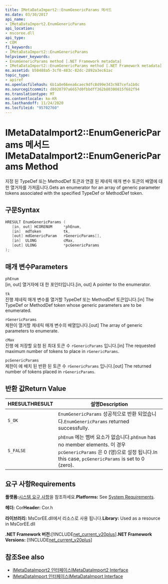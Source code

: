 ```yaml
---
title: IMetaDataImport2::EnumGenericParams 메서드
ms.date: 03/30/2017
api_name:
- IMetaDataImport2.EnumGenericParams
api_location:
- mscoree.dll
api_type:
- COM
f1_keywords:
- IMetaDataImport2::EnumGenericParams
helpviewer_keywords:
- EnumGenericParams method [.NET Framework metadata]
- IMetaDataImport2::EnumGenericParams method [.NET Framework metadata]
ms.assetid: b50488a5-3cf0-483c-82dc-2892a3ec61ac
topic_type:
- apiref
ms.openlocfilehash: 6b1a8e66eea6caec9dfc8d99e343c987cefa1b0c
ms.sourcegitcommit: d8020797a6657d0fbbdff362b80300815f682f94
ms.translationtype: MT
ms.contentlocale: ko-KR
ms.lasthandoff: 11/24/2020
ms.locfileid: "95702760"
---
```

# <a name="imetadataimport2enumgenericparams-method"></a><span data-ttu-id="de2b3-102">IMetaDataImport2::EnumGenericParams 메서드</span><span class="sxs-lookup"><span data-stu-id="de2b3-102">IMetaDataImport2::EnumGenericParams Method</span></span>

<span data-ttu-id="de2b3-103">지정 된 TypeDef 또는 MethodDef 토큰과 연결 된 제네릭 매개 변수 토큰의 배열에 대 한 열거자를 가져옵니다.</span><span class="sxs-lookup"><span data-stu-id="de2b3-103">Gets an enumerator for an array of generic parameter tokens associated with the specified TypeDef or MethodDef token.</span></span>  
  
## <a name="syntax"></a><span data-ttu-id="de2b3-104">구문</span><span class="sxs-lookup"><span data-stu-id="de2b3-104">Syntax</span></span>  
  
```cpp
HRESULT EnumGenericParams (  
   [in, out] HCORENUM     *phEnum,
   [in]  mdToken          tk,  
   [out] mdGenericParam   rGenericParams[],
   [in]  ULONG            cMax,
   [out] ULONG            *pcGenericParams  
);  
```  
  
## <a name="parameters"></a><span data-ttu-id="de2b3-105">매개 변수</span><span class="sxs-lookup"><span data-stu-id="de2b3-105">Parameters</span></span>  

 `phEnum`  
 <span data-ttu-id="de2b3-106">[in, out] 열거자에 대 한 포인터입니다.</span><span class="sxs-lookup"><span data-stu-id="de2b3-106">[in, out] A pointer to the enumerator.</span></span>  
  
 `tk`  
 <span data-ttu-id="de2b3-107">진행 제네릭 매개 변수를 열거할 TypeDef 또는 MethodDef 토큰입니다.</span><span class="sxs-lookup"><span data-stu-id="de2b3-107">[in] The TypeDef or MethodDef token whose generic parameters are to be enumerated.</span></span>  
  
 `rGenericParams`  
 <span data-ttu-id="de2b3-108">제한이 열거할 제네릭 매개 변수의 배열입니다.</span><span class="sxs-lookup"><span data-stu-id="de2b3-108">[out] The array of generic parameters to enumerate.</span></span>  
  
 `cMax`  
 <span data-ttu-id="de2b3-109">진행 에 저장할 요청 된 최대 토큰 수 `rGenericParams` 입니다.</span><span class="sxs-lookup"><span data-stu-id="de2b3-109">[in] The requested maximum number of tokens to place in `rGenericParams`.</span></span>  
  
 `pcGenericParams`  
 <span data-ttu-id="de2b3-110">제한이 에 배치 된 반환 된 토큰 수 `rGenericParams` 입니다.</span><span class="sxs-lookup"><span data-stu-id="de2b3-110">[out] The returned number of tokens placed in `rGenericParams`.</span></span>  
  
## <a name="return-value"></a><span data-ttu-id="de2b3-111">반환 값</span><span class="sxs-lookup"><span data-stu-id="de2b3-111">Return Value</span></span>  
  
|<span data-ttu-id="de2b3-112">HRESULT</span><span class="sxs-lookup"><span data-stu-id="de2b3-112">HRESULT</span></span>|<span data-ttu-id="de2b3-113">설명</span><span class="sxs-lookup"><span data-stu-id="de2b3-113">Description</span></span>|  
|-------------|-----------------|  
|`S_OK`|<span data-ttu-id="de2b3-114">`EnumGenericParams` 성공적으로 반환 되었습니다.</span><span class="sxs-lookup"><span data-stu-id="de2b3-114">`EnumGenericParams` returned successfully.</span></span>|  
|`S_FALSE`|<span data-ttu-id="de2b3-115">`phEnum` 에는 멤버 요소가 없습니다.</span><span class="sxs-lookup"><span data-stu-id="de2b3-115">`phEnum` has no member elements.</span></span> <span data-ttu-id="de2b3-116">이 경우 `pcGenericParams` 은 0 (영)으로 설정 됩니다.</span><span class="sxs-lookup"><span data-stu-id="de2b3-116">In this case, `pcGenericParams` is set to 0 (zero).</span></span>|  
  
## <a name="requirements"></a><span data-ttu-id="de2b3-117">요구 사항</span><span class="sxs-lookup"><span data-stu-id="de2b3-117">Requirements</span></span>  

 <span data-ttu-id="de2b3-118">**플랫폼:**[시스템 요구 사항](../../get-started/system-requirements.md)을 참조하세요.</span><span class="sxs-lookup"><span data-stu-id="de2b3-118">**Platforms:** See [System Requirements](../../get-started/system-requirements.md).</span></span>  
  
 <span data-ttu-id="de2b3-119">**헤더:** Cor</span><span class="sxs-lookup"><span data-stu-id="de2b3-119">**Header:** Cor.h</span></span>  
  
 <span data-ttu-id="de2b3-120">**라이브러리:** MsCorEE.dll에서 리소스로 사용 됩니다.</span><span class="sxs-lookup"><span data-stu-id="de2b3-120">**Library:** Used as a resource in MsCorEE.dll</span></span>  
  
 <span data-ttu-id="de2b3-121">**.NET Framework 버전:**[!INCLUDE[net_current_v20plus](../../../../includes/net-current-v20plus-md.md)]</span><span class="sxs-lookup"><span data-stu-id="de2b3-121">**.NET Framework Versions:** [!INCLUDE[net_current_v20plus](../../../../includes/net-current-v20plus-md.md)]</span></span>  
  
## <a name="see-also"></a><span data-ttu-id="de2b3-122">참조</span><span class="sxs-lookup"><span data-stu-id="de2b3-122">See also</span></span>

- [<span data-ttu-id="de2b3-123">IMetaDataImport2 인터페이스</span><span class="sxs-lookup"><span data-stu-id="de2b3-123">IMetaDataImport2 Interface</span></span>](imetadataimport2-interface.md)
- [<span data-ttu-id="de2b3-124">IMetaDataImport 인터페이스</span><span class="sxs-lookup"><span data-stu-id="de2b3-124">IMetaDataImport Interface</span></span>](imetadataimport-interface.md)
